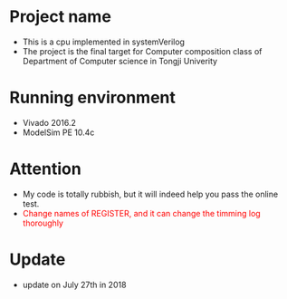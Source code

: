 # Project name
- This is a cpu implemented in systemVerilog
- The project is the final target for Computer composition class of Department of Computer science in Tongji Univerity
# Running environment
- Vivado 2016.2
- ModelSim PE 10.4c
# Attention
- My code is totally rubbish, but it will indeed help you pass the online test.
- <font color=Red>Change names of REGISTER, and it can change the timming log thoroughly</font>
# Update
- update on July 27th in 2018